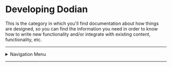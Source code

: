 # Developing Dodian

This is the category in which you'll find documentation about how things are designed, so you can find the information you need in order to know how to write new functionality and/or integrate with existing content, functionality, etc.

---

<details>
<summary>Navigation Menu</summary>

<ul>
    <li><a href="/docs/contribution">Guides</a>
        <ul>
            <li><a href="/docs/guides/getting_started.md">Getting Started</a></li>
            <li><a href="/docs/guides/installing_mysql.md">Installing MySQL Database</a></li>
            <li style="margin-top: 5px"><a href="/docs/guides/glossary.md">Glossary</a></li>
        </ul>
    </li>
    <li><a href="/docs/contribution">Contribution</a>
        <ul>
            <li><a href="/docs/contribution/guidelines.md">Contribution Guidelines</a></li>
            <li><a href="/docs/contribution/issue_definitions.md">Issue Definitions</a></li>
        </ul>
    </li>
    <li><a href="/docs/development">Development</a>
        <ul>
            <li><a href="/docs/development/database.md">Ub3r Database</a></li>
        </ul>
    </li>
    <li><a href="/docs/other">Other</a>
        <ul>
            <li><a href="/docs/other/environment_variables.md">Environment Variables</a></li>
        </ul>
    </li>
</ul>

</details>

---